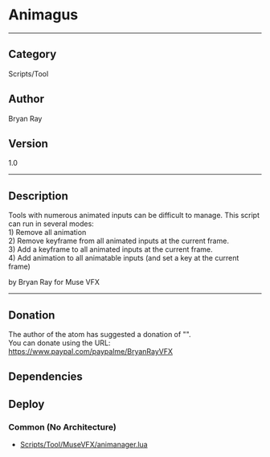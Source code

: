 # Animagus
___

## Category
Scripts/Tool

## Author
Bryan Ray

## Version
1.0

___

## Description
<p>	Tools with numerous animated inputs can be difficult to manage. This script can run in several modes:<br>
	1) Remove all animation<br>
	2) Remove keyframe from all animated inputs at the current frame.<br>
	3) Add a keyframe to all animated inputs at the current frame.<br>
	4) Add animation to all animatable inputs (and set a key at the current frame)</p>

<p>by Bryan Ray for Muse VFX</p>

___

## Donation
The author of the atom has suggested a donation of "".  
You can donate using the URL: <a href="https://www.paypal.com/paypalme/BryanRayVFX" class="button">https://www.paypal.com/paypalme/BryanRayVFX</a>
## Dependencies

## Deploy

### Common (No Architecture)

<ul>
<li><a href="https://gitlab.com/WeSuckLess/Reactor/-/blob/master/Atoms/com.MuseVFX.animagus/Scripts/Tool/MuseVFX/animanager.lua?ref_type=heads">Scripts/Tool/MuseVFX/animanager.lua</a></li>
</ul>
